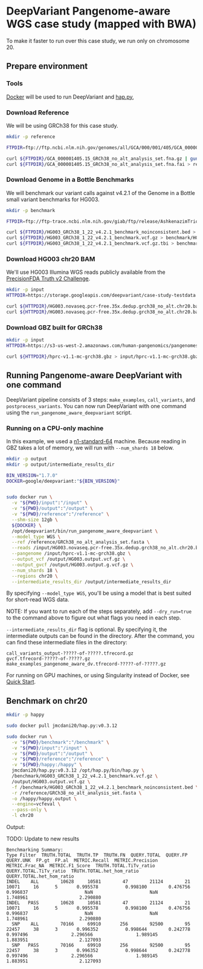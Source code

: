 # DeepVariant Pangenome-aware WGS case study (mapped with BWA)

To make it faster to run over this case study, we run only on chromosome 20.

## Prepare environment

### Tools

[Docker](https://docs.docker.com/get-docker/) will be used to run DeepVariant
and [hap.py](https://github.com/illumina/hap.py),

### Download Reference

We will be using GRCh38 for this case study.

```bash
mkdir -p reference

FTPDIR=ftp://ftp.ncbi.nlm.nih.gov/genomes/all/GCA/000/001/405/GCA_000001405.15_GRCh38/seqs_for_alignment_pipelines.ucsc_ids

curl ${FTPDIR}/GCA_000001405.15_GRCh38_no_alt_analysis_set.fna.gz | gunzip > reference/GRCh38_no_alt_analysis_set.fasta
curl ${FTPDIR}/GCA_000001405.15_GRCh38_no_alt_analysis_set.fna.fai > reference/GRCh38_no_alt_analysis_set.fasta.fai
```

### Download Genome in a Bottle Benchmarks

We will benchmark our variant calls against v4.2.1 of the Genome in a Bottle
small variant benchmarks for HG003.

```bash
mkdir -p benchmark

FTPDIR=ftp://ftp-trace.ncbi.nlm.nih.gov/giab/ftp/release/AshkenazimTrio/HG003_NA24149_father/NISTv4.2.1/GRCh38

curl ${FTPDIR}/HG003_GRCh38_1_22_v4.2.1_benchmark_noinconsistent.bed > benchmark/HG003_GRCh38_1_22_v4.2.1_benchmark_noinconsistent.bed
curl ${FTPDIR}/HG003_GRCh38_1_22_v4.2.1_benchmark.vcf.gz > benchmark/HG003_GRCh38_1_22_v4.2.1_benchmark.vcf.gz
curl ${FTPDIR}/HG003_GRCh38_1_22_v4.2.1_benchmark.vcf.gz.tbi > benchmark/HG003_GRCh38_1_22_v4.2.1_benchmark.vcf.gz.tbi
```

### Download HG003 chr20 BAM

We'll use HG003 Illumina WGS reads publicly available from the
[PrecisionFDA Truth v2 Challenge](https://doi.org/10.1101/2020.11.13.380741).

```bash
mkdir -p input
HTTPDIR=https://storage.googleapis.com/deepvariant/case-study-testdata

curl ${HTTPDIR}/HG003.novaseq.pcr-free.35x.dedup.grch38_no_alt.chr20.bam > input/HG003.novaseq.pcr-free.35x.dedup.grch38_no_alt.chr20.bam
curl ${HTTPDIR}/HG003.novaseq.pcr-free.35x.dedup.grch38_no_alt.chr20.bam.bai > input/HG003.novaseq.pcr-free.35x.dedup.grch38_no_alt.chr20.bam.bai
```

### Download GBZ built for GRCh38

```bash
mkdir -p input
HTTPDIR=https://s3-us-west-2.amazonaws.com/human-pangenomics/pangenomes/freeze/freeze1/minigraph-cactus/hprc-v1.1-mc-grch38

curl ${HTTPDIR}/hprc-v1.1-mc-grch38.gbz > input/hprc-v1.1-mc-grch38.gbz
```

## Running Pangenome-aware DeepVariant with one command

DeepVariant pipeline consists of 3 steps: `make_examples`, `call_variants`, and
`postprocess_variants`. You can now run DeepVariant with one command using the
`run_pangenome_aware_deepvariant` script.

### Running on a CPU-only machine

In this example, we used a
[n1-standard-64](https://cloud.google.com/compute/docs/general-purpose-machines#n1-standard)
machine. Because reading in GBZ takes a lot of memory, we will run with
`--num_shards 18` below.

```bash
mkdir -p output
mkdir -p output/intermediate_results_dir

BIN_VERSION="1.7.0"
DOCKER=google/deepvariant:"${BIN_VERSION}"


sudo docker run \
  -v "${PWD}/input":"/input" \
  -v "${PWD}/output":"/output" \
  -v "${PWD}/reference":"/reference" \
  --shm-size 12gb \
  ${DOCKER} \
  /opt/deepvariant/bin/run_pangenome_aware_deepvariant \
  --model_type WGS \
  --ref /reference/GRCh38_no_alt_analysis_set.fasta \
  --reads /input/HG003.novaseq.pcr-free.35x.dedup.grch38_no_alt.chr20.bam \
  --pangenome /input/hprc-v1.1-mc-grch38.gbz \
  --output_vcf /output/HG003.output.vcf.gz \
  --output_gvcf /output/HG003.output.g.vcf.gz \
  --num_shards 18 \
  --regions chr20 \
  --intermediate_results_dir /output/intermediate_results_dir
```


By specifying `--model_type WGS`, you'll be using a model that is best
suited for short-read WGS data.

NOTE: If you want to run each of the steps separately, add `--dry_run=true`
to the command above to figure out what flags you need in each step.

`--intermediate_results_dir` flag is optional. By specifying it, the
intermediate outputs can be found in the directory. After the command, you can
find these intermediate files in the directory:

```
call_variants_output-?????-of-?????.tfrecord.gz
gvcf.tfrecord-?????-of-?????.gz
make_examples_pangenome_aware_dv.tfrecord-?????-of-?????.gz
```

For running on GPU machines, or using Singularity instead of Docker, see
[Quick Start](deepvariant-quick-start.md).

## Benchmark on chr20

```bash
mkdir -p happy

sudo docker pull jmcdani20/hap.py:v0.3.12

sudo docker run \
  -v "${PWD}/benchmark":"/benchmark" \
  -v "${PWD}/input":"/input" \
  -v "${PWD}/output":"/output" \
  -v "${PWD}/reference":"/reference" \
  -v "${PWD}/happy:/happy" \
  jmcdani20/hap.py:v0.3.12 /opt/hap.py/bin/hap.py \
  /benchmark/HG003_GRCh38_1_22_v4.2.1_benchmark.vcf.gz \
  /output/HG003.output.vcf.gz \
  -f /benchmark/HG003_GRCh38_1_22_v4.2.1_benchmark_noinconsistent.bed \
  -r /reference/GRCh38_no_alt_analysis_set.fasta \
  -o /happy/happy.output \
  --engine=vcfeval \
  --pass-only \
  -l chr20
```

Output:

TODO: Update to new results

```
Benchmarking Summary:
Type Filter  TRUTH.TOTAL  TRUTH.TP  TRUTH.FN  QUERY.TOTAL  QUERY.FP  QUERY.UNK  FP.gt  FP.al  METRIC.Recall  METRIC.Precision  METRIC.Frac_NA  METRIC.F1_Score  TRUTH.TOTAL.TiTv_ratio  QUERY.TOTAL.TiTv_ratio  TRUTH.TOTAL.het_hom_ratio  QUERY.TOTAL.het_hom_ratio
INDEL    ALL        10628     10581        47        21124        21      10071     16      5       0.995578          0.998100        0.476756         0.996837                     NaN                     NaN                   1.748961                   2.290880
INDEL   PASS        10628     10581        47        21124        21      10071     16      5       0.995578          0.998100        0.476756         0.996837                     NaN                     NaN                   1.748961                   2.290880
  SNP    ALL        70166     69910       256        92500        95      22457     38      3       0.996352          0.998644        0.242778         0.997496                2.296566                1.989145                   1.883951                   2.127093
  SNP   PASS        70166     69910       256        92500        95      22457     38      3       0.996352          0.998644        0.242778         0.997496                2.296566                1.989145                   1.883951                   2.127093
```
